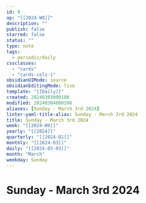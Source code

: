 ```yaml
---
id: 9
up: "[[2024-W9]]"
description: ""
publish: false
starred: false
status: ""
type: note
tags:
  - periodic/daily
cssclasses:
  - "cards"
  - "cards-cols-1"
obsidianUIMode: source
obsidianEditingMode: live
template: "[[Daily]]"
created: 20240303000100
modified: 20240304000100
aliases: [Sunday - March 3rd 2024]
linter-yaml-title-alias: Sunday - March 3rd 2024
title: Sunday - March 3rd 2024
week: "[[2024-W9]]"
yearly: "[[2024]]"
quarterly: "[[2024-Q1]]"
monthly: "[[2024-03]]"
daily: "[[2024-03-03]]"
month: "March"
weekday: Sunday
---
```


# Sunday - March 3rd 2024
